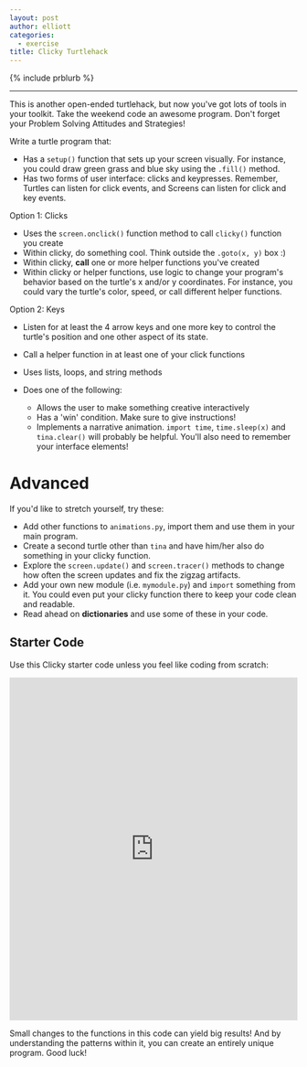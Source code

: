 ```yaml
---
layout: post
author: elliott
categories:
  - exercise
title: Clicky Turtlehack
---
```


{% include prblurb %}

___

This is another open-ended turtlehack, but now you've got lots of tools in your
toolkit.  Take the weekend code an awesome program.  Don't forget your Problem
Solving Attitudes and Strategies!

Write a turtle program that:

* Has a `setup()` function that sets up your screen visually. For instance, you could
draw green grass and blue sky using the `.fill()` method.
* Has two forms of user interface: clicks and keypresses.  Remember, Turtles can listen for click events, and Screens can listen for click and key events.

Option 1: Clicks

* Uses the `screen.onclick()` function method to call `clicky()` function you create
* Within clicky, do something cool.  Think outside the `.goto(x, y)` box :)
* Within clicky, **call** one or more helper functions you've created
* Within clicky or helper functions, use logic to change your program's behavior
based on the turtle's x and/or y coordinates.  For instance, you could vary the
turtle's color, speed, or call different helper functions.

Option 2: Keys

* Listen for at least the 4 arrow keys and one more key to control the turtle's position and one other aspect of its state.
* Call a helper function in at least one of your click functions


* Uses lists, loops, and string methods
* Does one of the following:
  * Allows the user to make something creative interactively
  * Has a 'win' condition.  Make sure to give instructions!
  * Implements a narrative animation.  `import time`, `time.sleep(x)` and `tina.clear()` will probably be helpful.  You'll also need to remember your interface elements!

# Advanced

If you'd like to stretch yourself, try these:

* Add other functions to `animations.py`, import them and use them in your main
program.
* Create a second turtle other than `tina` and have him/her also do something
in your clicky function.
* Explore the `screen.update()` and `screen.tracer()` methods to change how
often the screen updates and fix the zigzag artifacts.
* Add your own new module (i.e. `mymodule.py`) and `import` something from it.
You could even put your clicky function there to keep your code clean and readable.
* Read ahead on **dictionaries** and use some of these in your code.

## Starter Code

Use this Clicky starter code unless you feel like coding from scratch:

<iframe src="https://trinket.io/embed/python/fbf0c594fd" width="100%" height="600" frameborder="0" marginwidth="0" marginheight="0" allowfullscreen></iframe>

Small changes to the functions in this code can yield big results!  And by understanding the patterns within it, you can create an entirely unique program.  Good luck!